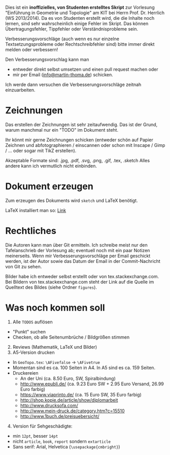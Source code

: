 Dies ist ein **inoffizielles, von Studenten erstelltes Skript**
zur Vorlesung "Einführung in Geometrie und Topologie" am KIT bei
Herrn Prof. Dr. Herrlich (WS 2013/2014). Da es von Studenten erstellt
wird, die die Inhalte noch lernen, sind sehr wahrscheinlich einige
Fehler im Skript. Das können Übertragungsfehler, Tippfehler oder
Verständnisprobleme sein.

Verbesserungsvorschläge (auch wenn es nur einzelne Textsetzungsprobleme oder 
Rechtschreibfehler sind) bitte immer direkt melden oder verbessern!

Den Verbesserungsvorschlag kann man 
* entweder direkt selbst umsetzen und einen pull request machen oder 
* mir per Email (info@martin-thoma.de) schicken. 

Ich werde dann versuchen die Verbesserungsvorschläge zeitnah einzuarbeiten.

Zeichnungen
===========
Das erstellen der Zeichnungen ist sehr zeitaufwendig. Das ist der 
Grund, warum manchmal nur ein "TODO" im Dokument steht.

Ihr könnt mir gerne Zeichnungen schicken (entweder schön auf Papier
Zeichnen und abfotographieren / einscannen oder schon mit Inscape /
Gimp / ... oder sogar mit TikZ erstellen). 

Akzeptable Formate sind: .jpg, .pdf, .svg, .png, .gif, .tex, .sketch
Alles andere kann ich vermutlich nicht einbinden.


Dokument erzeugen
=================
Zum erzeugen des Dokuments wird `sketch` und LaTeX benötigt.

LaTeX installiert man so: [Link](http://martin-thoma.com/how-to-install-the-latest-latex-version/)

Rechtliches
===========
Die Autoren kann man über Git ermitteln. Ich schreibe meist nur den
Tafelanschrieb der Vorlesung ab; eventuell noch mit ein paar
Notizen meinerseits. Wenn mir Verbesserungsvorschläge per Email 
geschickt werden, ist der Autor sowie das Datum der Email in der 
Commit-Nachricht von Git zu sehen.

Bilder habe ich entweder selbst erstellt oder von tex.stackexchange.com.
Bei Bildern von tex.stackexchange.com steht der Link auf die Quelle
im Quelltext des Bildes (siehe Ordner `figures`).

Was noch kommen soll
====================

1. Alle `TODOS` auflösen
  * "Punkt" suchen
  * Checken, ob alle Seitenumbrüche / Bildgrößen stimmen
2. Reviews (Mathematik, LaTeX und Bilder)
3. A5-Version drucken
  * In `GeoTopo.tex`: `\AFivefalse` → `\AFivetrue`
  * Momentan sind es ca. 100 Seiten in A4. In A5 sind es ca. 159 Seiten.
  * Druckereien
    * An der Uni (ca. 8.50 Euro, SW, Spiralbindung)
    * http://www.epubli.de/ (ca. 9.23 Euro SW + 2.95 Euro Versand, 26.99 Euro farbig)
    * https://www.viaprinto.de/ (ca. 15 Euro SW, 35 Euro farbig)
    * http://shop.kopie.de/article/show/diplomarbeit
    * http://www.drucksofa.com/
    * http://www.mein-druck.de/category.htm?c=15510
    * http://www.1buch.de/preisuebersicht/
4. Version für Sehgeschädigte:
  * min `12pt`, besser `14pt`
  * nicht `article`, `book`, `report` sondern `extarticle`
  * Sans serif: Arial, Helvetica (`\usepackage{cmbright}`)
